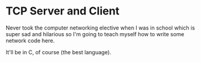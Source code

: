 
# TCP Server and Client

Never took the computer networking elective when I was in school which is super
sad and hilarious so I'm going to teach myself how to write some network code
here.

It'll be in C, of course (the best language).
